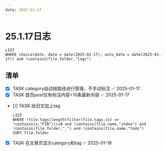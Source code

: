 ```yaml
---
date: 2025-01-17
---
```


# 25.1.17日志

```dataview
LIST
WHERE choice(date, date = date(2025-01-17), auto_date = date(2025-01-17)) and !contains(file.folder,"logs")
```

## 清单

- [x] TASK category自动按路径进行管理，不手动标注 ✅ 2025-01-17
- [x] TASK 首页post仅有标注内容+10条最新内容 ✅ 2025-01-17
- [/] TASK 给旧文加上tag

    ```dataview
    LIST
    WHERE !file.tags|length(filter(file.tags,(x) => !contains(x,"FIN")))=0 and !contains(file.name,"index") and !contains(file.folder,"_") and !contains(file.name,"todo")
    SORT file.folder
    ```
- [x] TASK 在文章页显示category和tag ✅ 2025-01-18
